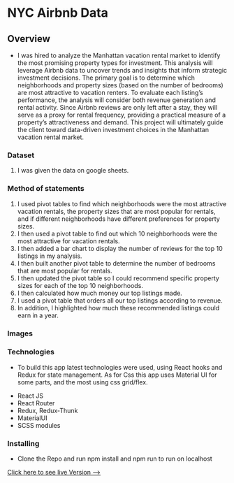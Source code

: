 # NYC Airbnb Data

## Overview
* I was hired to analyze the Manhattan vacation rental market to identify the most promising property types for investment. This analysis will leverage Airbnb data to uncover trends and insights that inform strategic investment decisions.  The primary goal is to determine which neighborhoods and property sizes (based on the number of bedrooms) are most attractive to vacation renters. To evaluate each listing’s performance, the analysis will consider both revenue generation and rental activity.  Since Airbnb reviews are only left after a stay, they will serve as a proxy for rental frequency, providing a practical measure of a property’s attractiveness and demand.  This project will ultimately guide the client toward data-driven investment choices in the Manhattan vacation rental market.

### Dataset

1. I was given the data on google sheets.  


### Method of statements

1.  I used pivot tables to find which neighborhoods were the most attractive vacation rentals, the property sizes that are most popular for rentals, and if different neighborhoods have different preferences for property sizes.
2.  I then used a pivot table to find out which 10 neighborhoods were the most attractive for vacation rentals.
3.  I then added a bar chart to display the number of reviews for the top 10 listings in my analysis.
4.  I then built another pivot table to determine the number of bedrooms that are most popular for rentals.
5.  I then updated the pivot table so I could recommend specific property sizes for each of the top 10 neighborhoods.
6.  I then calculated how much money our top listings made.
7.  I used a pivot table that orders all our top listings according to revenue.
8.  In addition, I highlighted how much these recommended listings could earn in a year.  

### Images


### Technologies
* To build this app latest technologies were used, using React hooks and Redux for state management. As for Css this app uses Material UI for some parts, and the most using css grid/flex. 

- React JS
- React Router
- Redux, Redux-Thunk
- MaterialUI
- SCSS modules


### Installing 
* Clone the Repo and run npm install and npm run to run on localhost

[Click here to see live Version --> ](https://newmovies.netlify.app)
